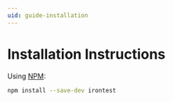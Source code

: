 ```yaml
---
uid: guide-installation
---
```

# Installation Instructions

Using [NPM][]:

```sh
npm install --save-dev irontest
```

[NPM]: https://www.npmjs.com/
